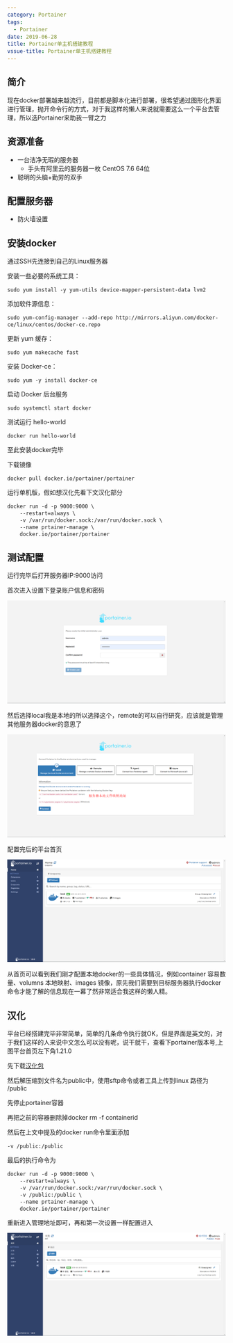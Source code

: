 ```yaml
---
category: Portainer
tags:
  - Portainer
date: 2019-06-28
title: Portainer单主机搭建教程
vssue-title: Portainer单主机搭建教程
---
```


## 简介
现在docker部署越来越流行，目前都是脚本化进行部署，很希望通过图形化界面进行管理，抛开命令行的方式，对于我这样的懒人来说就需要这么一个平台去管理，所以选Portainer来助我一臂之力

## 资源准备
* 一台洁净无瑕的服务器
    * 手头有阿里云的服务器一枚 CentOS 7.6 64位
* 聪明的头脑+勤劳的双手    

## 配置服务器
* 防火墙设置

## 安装docker
通过SSH先连接到自己的Linux服务器

安装一些必要的系统工具：
```
sudo yum install -y yum-utils device-mapper-persistent-data lvm2
```
添加软件源信息：
```
sudo yum-config-manager --add-repo http://mirrors.aliyun.com/docker-ce/linux/centos/docker-ce.repo
```
更新 yum 缓存：
```
sudo yum makecache fast
```
安装 Docker-ce：
```
sudo yum -y install docker-ce
```
启动 Docker 后台服务
```
sudo systemctl start docker
```
测试运行 hello-world
```
docker run hello-world
```

至此安装docker完毕


下载镜像
```
docker pull docker.io/portainer/portainer
```
运行单机版，假如想汉化先看下文汉化部分
```
docker run -d -p 9000:9000 \
    --restart=always \
    -v /var/run/docker.sock:/var/run/docker.sock \
    --name prtainer-manage \
    docker.io/portainer/portainer
```

## 测试配置
运行完毕后打开服务器IP:9000访问 

首次进入设置下登录账户信息和密码

![初次登陆设置账户信息](../../.vuepress/public/img/portainer/1.png)

然后选择local我是本地的所以选择这个，remote的可以自行研究，应该就是管理其他服务器docker的意思了

![设置docker管理配置](../../.vuepress/public/img/portainer/2.png)

配置完后的平台首页

![平台首页](../../.vuepress/public/img/portainer/3.png)

从首页可以看到我们刚才配置本地docker的一些具体情况，例如container 容易数量、volumns 本地映射、images 镜像，原先我们需要到目标服务器执行docker命令才能了解的信息现在一幕了然非常适合我这样的懒人精。

## 汉化

平台已经搭建完毕非常简单，简单的几条命令执行就OK，但是界面是英文的，对于我们这样的人来说中文怎么可以没有呢，说干就干，查看下portainer版本号,上图平台首页左下角1.21.0

先下载[汉化包](https://github.com/LancCJ/github-file/blob/master/portainer/Portainer-CN.zip)

然后解压缩到文件名为public中，使用sftp命令或者工具上传到linux 路径为 /public

先停止portainer容器

再把之前的容器删除掉docker rm -f containerid

然后在上文中提及的docker run命令里面添加 

```
-v /public:/public
```

最后的执行命令为

```
docker run -d -p 9000:9000 \
    --restart=always \
    -v /var/run/docker.sock:/var/run/docker.sock \
    -v /public:/public \
    --name prtainer-manage \
    docker.io/portainer/portainer
```

重新进入管理地址即可，再和第一次设置一样配置进入

![汉化界面](../../.vuepress/public/img/portainer/4.png)





